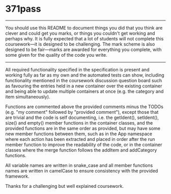 # 371pass

___
You should use this README to document things you did that you think are clever and could get you marks, or things you
couldn't get working and perhaps why. It is fully expected that a lot of students will not complete this coursework—it
is designed to be challenging. The mark scheme is also designed to be fair—marks are awarded for everything you
complete, with some given for the quality of the code you write.
___
All required functionality specified in the specification is present and working fully as far as my own and the
automated tests can show, including functionality mentioned in the coursework discussion question board such as
favouring the entries held in a new container over the existing container and being able to update multiple containers
at once (e.g. the category and item simultaneously).

Functions are commented above the provided comments minus the TODOs (e.g. "my comment" followed by "provided comment"), except those
that are trivial and the code is self documenting, i.e. the getIdent(), setIdent(), size() and empty() member functions in the container
classes, and the provided functions are in the same order as provided, but may have some new member functions between
them, such as in the App namespace where each action has been extracted and placed in order after the run member
function to improve the readability of the code, or in the container classes where the merge function follows the
addItem and addCategory functions.

All variable names are written in snake_case and all member functions names are written in camelCase to ensure
consistency with the provided framework.

Thanks for a challenging but well explained coursework.